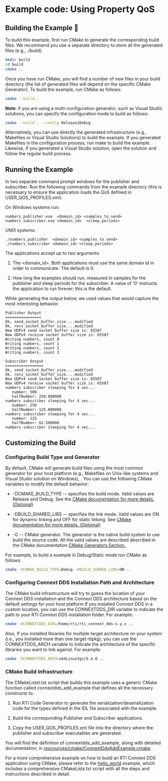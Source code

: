 # Example code: Using Property QoS

## Building the Example :wrench:

To build this example, first run CMake to generate the corresponding build
files. We recommend you use a separate directory to store all the generated
files (e.g., ./build).
```sh
mkdir build
cd build
cmake ..
```

Once you have run CMake, you will find a number of new files in your build
directory (the list of generated files will depend on the specific CMake
Generator). To build the example, run CMake as follows:
```sh
cmake --build .
```

**Note**: if you are using a multi-configuration generator, such as Visual
Studio solutions, you can specify the configuration mode to build as follows:
```sh
cmake --build . --config Release|Debug
```

Alternatively, you can use directly the generated infrastructure (e.g.,
Makefiles or Visual Studio Solutions) to build the example. If you generated
Makefiles in the configuration process, run make to build the example.
Likewise, if you generated a Visual Studio solution, open the solution and
follow the regular build process.

## Running the Example

In two separate command prompt windows for the publisher and subscriber. Run
the following commands from the example directory (this is necessary to ensure
the application loads the QoS defined in USER_QOS_PROFILES.xml):

On Windows systems run:
```
numbers_publisher.exe  <domain_id> <samples_to_send>
numbers_subscriber.exe <domain_id>  <sleep_periods>
```

UNIX systems:
```
./numbers_publisher  <domain_id> <samples_to_send>
./numbers_subscriber <domain_id> <sleep_periods>
```

The applications accept up to two arguments:

1. The <domain_id>. Both applications must use the same domain id in order
   to communicate. The default is 0.

2. How long the examples should run, measured in samples for the publisher
   and sleep periods for the subscriber. A value of '0' instructs the
   application to run forever; this is the default.

While generating the output below, we used values that would capture the most
interesting behavior.
```
Publisher Output
================
Ok, send_socket_buffer_size....modified
Ok, recv_socket_buffer_size....modified
New UDPv4 send socket buffer size is: 65507
New UDPv4 receive socket buffer size is: 65507
Writing numbers, count 0
Writing numbers, count 1
Writing numbers, count 2
Writing numbers, count 3

Subscriber Output
=================
Ok, send_socket_buffer_size....modified
Ok, recv_socket_buffer_size....modified
New UDPv4 send socket buffer size is: 65507
New UDPv4 receive socket buffer size is: 65507
numbers subscriber sleeping for 4 sec...
   number: 500
   halfNumber: 250.000000
numbers subscriber sleeping for 4 sec...
   number: 250
   halfNumber: 125.000000
numbers subscriber sleeping for 4 sec...
   number: 125
   halfNumber: 62.500000
numbers subscriber sleeping for 4 sec...
```

## Customizing the Build

### Configuring Build Type and Generator

By default, CMake will generate build files using the most common generator for
your host platform (e.g., Makefiles on Unix-like systems and Visual Studio
solution on Windows), \. You can use the following CMake variables to modify
the default behavior:

* -DCMAKE_BUILD_TYPE -- specifies the build mode. Valid values are Release and
  Debug. See the [CMake documentation for more details.
  (Optional)](https://cmake.org/cmake/help/latest/variable/CMAKE_BUILD_TYPE.html)

* -DBUILD_SHARED_LIBS -- specifies the link mode. Valid values are ON for
  dynamic linking and OFF for static linking. See [CMake documentation for more
  details.
  (Optional)](https://cmake.org/cmake/help/latest/variable/BUILD_SHARED_LIBS.html)

* -G -- CMake generator. The generator is the native build system to use build
  the source code. All the valid values are described described in the CMake
  documentation [CMake Generators
  Section.](https://cmake.org/cmake/help/v3.13/manual/cmake-generators.7.html)

For example, to build a example in Debug/Static mode run CMake as follows:
```sh
cmake -DCMAKE_BUILD_TYPE=Debug -DBUILD_SHARED_LIBS=ON ..
```

### Configuring Connext DDS Installation Path and Architecture

The CMake build infrastructure will try to guess the location of your Connext
DDS installation and the Connext DDS architecture based on the default settings
for your host platform.If you installed Connext DDS in a custom location, you
can use the CONNEXTDDS_DIR variable to indicate the path to your RTI Connext
DDS installation folder. For example:
```sh
cmake -DCONNEXTDDS_DIR=/home/rti/rti_connext_dds-x.y.z ..
```

Also, If you installed libraries for multiple target architecture on your
system (i.e., you installed more than one target rtipkg), you can use the
CONNEXTDDS_ARCH variable to indicate the architecture of the specific libraries
you want to link against. For example:
```sh
cmake -DCONNEXTDDS_ARCH=x64Linux3gcc5.4.0 ..
```

### CMake Build Infrastructure

The CMakeListst.txt script that builds this example uses a generic CMake
function called connextdds_add_example that defines all the necessary
constructs to:

1. Run RTI Code Generator to generate the serialization/deserialization code
   for the types defined in the IDL file associated with the example.

2. Build the corresponding Publisher and Subscriber applications.

3. Copy the USER_QOS_PROFILES.xml file into the directory where the publisher
   and subscriber executables are generated.

You will find the definition of connextdds_add_example, along with detailed
documentation, in
[rescources/cmake/ConnextDdsAddExample.cmake](../../../../rescources/cmake/ConnextDdsAddExample.cmake).

For a more comprehensive example on how to build an RTI Connext DDS application
using CMake, please refer to the
[hello_world](../../../connext_dds/build_systems/cmake/) example, which
includes a comprehensive CMakeLists.txt script with all the steps and
instructions described in detail.

